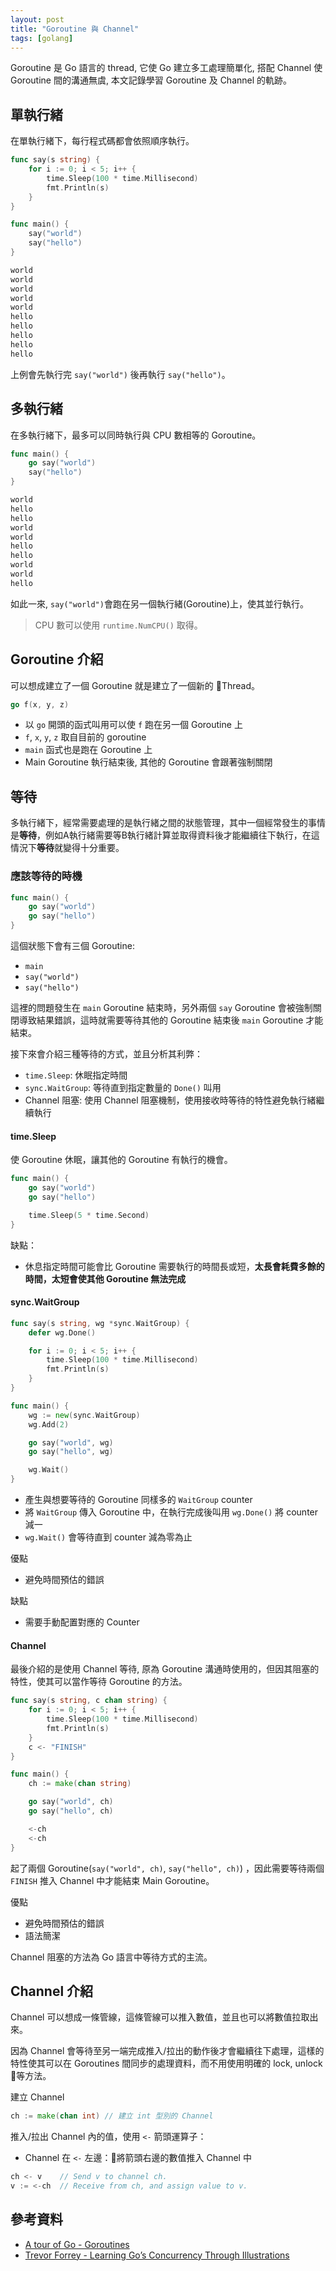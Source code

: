 ```yaml
---
layout: post
title: "Goroutine 與 Channel"
tags: [golang]
---
```


Goroutine 是 Go 語言的 thread, 它使 Go 建立多工處理簡單化, 搭配 Channel 使 Goroutine 間的溝通無虞, 本文記錄學習 Goroutine 及 Channel 的軌跡。

## 單執行緒

在單執行緒下，每行程式碼都會依照順序執行。

```go
func say(s string) {
    for i := 0; i < 5; i++ {
        time.Sleep(100 * time.Millisecond)
        fmt.Println(s)
    }
}

func main() {
    say("world")
    say("hello")
}
```

```bash
world
world
world
world
world
hello
hello
hello
hello
hello
```

上例會先執行完 `say("world")` 後再執行 `say("hello")`。

## 多執行緒

在多執行緒下，最多可以同時執行與 CPU 數相等的 Goroutine。

```go
func main() {
    go say("world")
    say("hello")
}
```

```bash
world
hello
hello
world
world
hello
hello
world
world
hello
```

如此一來, `say("world")`會跑在另一個執行緒(Goroutine)上，使其並行執行。

> CPU 數可以使用 `runtime.NumCPU()` 取得。

## Goroutine 介紹

可以想成建立了一個 Goroutine 就是建立了一個新的 Thread。

```go
go f(x, y, z)
```

* 以 `go` 開頭的函式叫用可以使 `f` 跑在另一個 Goroutine 上
* `f`, `x`, `y`, `z` 取自目前的 goroutine
* `main` 函式也是跑在 Goroutine 上
* Main Goroutine 執行結束後, 其他的 Goroutine 會跟著強制關閉

## 等待

多執行緒下，經常需要處理的是執行緒之間的狀態管理，其中一個經常發生的事情是**等待**，例如A執行緒需要等B執行緒計算並取得資料後才能繼續往下執行，在這情況下**等待**就變得十分重要。

### 應該等待的時機

```go
func main() {
    go say("world")
    go say("hello")
}
```

這個狀態下會有三個 Goroutine:

* `main`
* `say("world")`
* `say("hello")`

這裡的問題發生在 `main` Goroutine 結束時，另外兩個 `say` Goroutine 會被強制關閉導致結果錯誤，這時就需要等待其他的 Goroutine 結束後 `main` Goroutine 才能結束。

接下來會介紹三種等待的方式，並且分析其利弊：

* `time.Sleep`: 休眠指定時間
* `sync.WaitGroup`: 等待直到指定數量的 `Done()` 叫用
* Channel 阻塞: 使用 Channel 阻塞機制，使用接收時等待的特性避免執行緒繼續執行

#### time.Sleep

使 Goroutine 休眠，讓其他的 Goroutine 有執行的機會。

```go
func main() {
    go say("world")
    go say("hello")

    time.Sleep(5 * time.Second)
}
```

缺點：

* 休息指定時間可能會比 Goroutine 需要執行的時間長或短，**太長會耗費多餘的時間，太短會使其他 Goroutine 無法完成**

#### sync.WaitGroup

```go
func say(s string, wg *sync.WaitGroup) {
    defer wg.Done()

    for i := 0; i < 5; i++ {
        time.Sleep(100 * time.Millisecond)
        fmt.Println(s)
    }
}

func main() {
    wg := new(sync.WaitGroup)
    wg.Add(2)

    go say("world", wg)
    go say("hello", wg)

    wg.Wait()
}
```

* 產生與想要等待的 Goroutine 同樣多的 `WaitGroup` counter
* 將 `WaitGroup` 傳入 Goroutine 中，在執行完成後叫用 `wg.Done()` 將 counter 減一
* `wg.Wait()` 會等待直到 counter 減為零為止

優點

* 避免時間預估的錯誤

缺點

* 需要手動配置對應的 Counter

#### Channel

最後介紹的是使用 Channel 等待, 原為 Goroutine 溝通時使用的，但因其阻塞的特性，使其可以當作等待 Goroutine 的方法。

```go
func say(s string, c chan string) {
    for i := 0; i < 5; i++ {
        time.Sleep(100 * time.Millisecond)
        fmt.Println(s)
    }
    c <- "FINISH"
}

func main() {
    ch := make(chan string)

    go say("world", ch)
    go say("hello", ch)

    <-ch
    <-ch
}
```

起了兩個 Goroutine(`say("world", ch)`, `say("hello", ch)`) ，因此需要等待兩個 `FINISH` 推入 Channel 中才能結束 Main Goroutine。

優點

* 避免時間預估的錯誤
* 語法簡潔

Channel 阻塞的方法為 Go 語言中等待方式的主流。

## Channel 介紹

Channel 可以想成一條管線，這條管線可以推入數值，並且也可以將數值拉取出來。

因為 Channel 會等待至另一端完成推入/拉出的動作後才會繼續往下處理，這樣的特性使其可以在 Goroutines 間同步的處理資料，而不用使用明確的 lock, unlock 等方法。

建立 Channel

```go
ch := make(chan int) // 建立 int 型別的 Channel
```

推入/拉出 Channel 內的值，使用 `<-` 箭頭運算子：

* Channel 在 `<-` 左邊：將箭頭右邊的數值推入 Channel 中

```go
ch <- v    // Send v to channel ch.
v := <-ch  // Receive from ch, and assign value to v.
```

## 參考資料

* [A tour of Go - Goroutines](https://tour.golang.org/concurrency)
* [Trevor Forrey - Learning Go’s Concurrency Through Illustrations](https://medium.com/@trevor4e/learning-gos-concurrency-through-illustrations-8c4aff603b3)